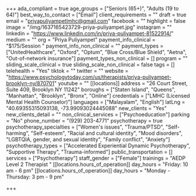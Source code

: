 +++
ada_compliant = true
age_groups = ["Seniors (65+)", "Adults (19 to 64)"]
best_way_to_contact = ["Email"]
client_requirements = ""
draft = true
email = "priyapuliyampetlmhc@gmail.com"
facebook = ""
highlight = false
image = "/img/1637165423729-priya-puliyampet.jpg"
instagram = ""
linkedin = "https://www.linkedin.com/in/priya-puliyampet-81522914/"
medium = ""
org = "Priya Puliyampet"
payment_info_clinical = "$175/Session "
payment_info_non_clinical = ""
payment_types = ["UnitedHealthcare", "Oxford", "Optum", "Blue Cross/Blue Shield", "Aetna", "Out-of-network insurance"]
payment_types_non_clinical = []
program = ""
sliding_scale_clinical = true
sliding_scale_non_clinical = false
tags = []
telehealth = "Yes"
tiktok = ""
twitter = ""
website = "https://www.psychologytoday.com/us/therapists/priya-puliyampet-brooklyn-ny/870701"
youtube = ""
[[locations]]
address = "26 Court Street, Suite 409, Brooklyn NY 11242"
boroughs = ["Staten Island", "Queens", "Manhattan", "Brooklyn", "Bronx", "Online"]
credentials = ["LMHC (Licensed Mental Health Counselor)"]
languages = ["Malayalam", "English"]
latLng = "40.69355315093138, -73.99093024445088"
new_clients = "Yes"
new_clients_detail = ""
non_clinical_services = ["Psychoeducation"]
parking = "No"
phone_number = "(929) 203-4771"
psychotherapy = true
psychotherapy_specialties = ["Women's issues", "Trauma/PTSD", "Self-harming", "Self-esteem", "Racial and cultural identity", "Mood disorders", "LGBTQIA, gender, and sexual identity", "Family conflict", "Anxiety"]
psychotherapy_types = ["Accelerated Experiential Dynamic Psychotherapy", "Supportive Therapy", "Trauma-informed"]
public_transportation = []
services = ["Psychotherapy"]
staff_gender = ["Female"]
trainings = "AEDP Level 2 Therapist "
[[locations.hours_of_operation]]
day_hours = "Friday: 10 am - 6 pm"
[[locations.hours_of_operation]]
day_hours = "Monday - Thursday: 3 pm - 9 pm"

+++
